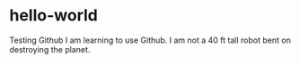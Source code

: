 # hello-world
Testing Github
I am learning to use Github. I am not a 40 ft tall robot bent on destroying the planet.
